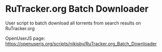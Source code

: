 # RuTracker.org Batch Downloader

User script to batch download all torrents from search results on RuTracker.org

OpenUserJS page: https://openuserjs.org/scripts/nikisby/RuTracker.org_Batch_Downloader
